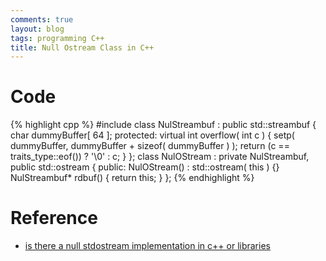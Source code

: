 ```yaml
---
comments: true
layout: blog
tags: programming C++
title: Null Ostream Class in C++
---
```


# Code 

{% highlight cpp %}
#include <iostream>
class NulStreambuf : public std::streambuf
{
    char                dummyBuffer[ 64 ];
protected:
    virtual int         overflow( int c ) 
    {
        setp( dummyBuffer, dummyBuffer + sizeof( dummyBuffer ) );
        return (c == traits_type::eof()) ? '\0' : c;
    }
};
class NulOStream : private NulStreambuf, public std::ostream
{
public:
    NulOStream() : std::ostream( this ) {}
    NulStreambuf* rdbuf() { return this; }
};
{% endhighlight %}

# Reference 

  * [is there a null stdostream implementation in c++ or libraries](http://stackoverflow.com/questions/8243743/is-there-a-null-stdostream-implementation-in-c-or-libraries/8244052#8244052)

